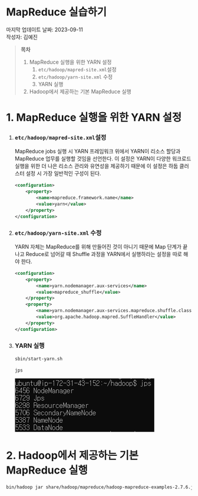 # MapReduce 실습하기

마지막 업데이트 날짜: 2023-09-11 <br>
작성자: 김예진

> **목차**
> 1. MapReduce 실행을 위한 YARN 설정
>    1. `etc/hadoop/mapred-site.xml`설정
>    2. `etc/hadoop/yarn-site.xml` 수정
>    3. YARN 실행
> 2. Hadoop에서 제공하는 기본 MapReduce 실행

# 1. MapReduce 실행을 위한 YARN 설정

1. ### `etc/hadoop/mapred-site.xml`설정
   MapReduce jobs 실행 시 YARN 프레임워크 위에서 YARN이 리소스 할당과 MapReduce 업무를 실행할 것임을 선언한다. 이 설정은 YARN이 다양한 워크로드 실행을 위한 더 나은 리소스 관리와 유연성을 제공하기 때문에 이 설정은 하둡 클러스터 설정 시 가장 일반적인 구성이 된다.
   ```xml
   <configuration>
       <property>
           <name>mapreduce.framework.name</name>
           <value>yarn</value>
       </property>
   </configuration>
   ```
2. ### `etc/hadoop/yarn-site.xml` 수정
   YARN 자체는 MapReduce를 위해 만들어진 것이 아니기 때문에 Map 단계가 끝나고 Reduce로 넘어갈 때 Shuffle 과정을 YARN에서 실행하라는 설정을 따로 해야 한다.
   ```xml
   <configuration>
       <property>
           <name>yarn.nodemanager.aux-services</name>
           <value>mapreduce_shuffle</value>
       </property>
       <property>
           <name>yarn.nodemanager.aux-services.mapreduce.shuffle.class</name>
           <value>org.apache.hadoop.mapred.SuffleHandler</value>
       </property>
   </configuration>
   ```
3. ### YARN 실행
   ```bash
   sbin/start-yarn.sh
   ```
   ```bash
   jps
   ```
   ![](images/hadoop08.PNG)

# 2. Hadoop에서 제공하는 기본 MapReduce 실행

```bash
bin/hadoop jar share/hadoop/mapreduce/hadoop-mapreduce-examples-2.7.6.jar wordcount input output_notice
```

